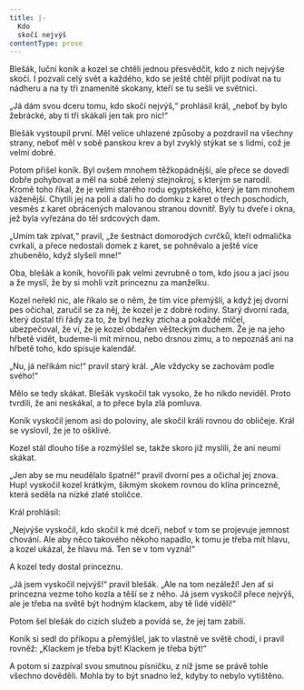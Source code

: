 ```yaml
---
title: |-
  Kdo
  skočí nejvýš
contentType: prose
---
```


Blešák, luční koník a kozel se chtěli jednou přesvědčit, kdo z nich nejvýše skočí. I pozvali celý svět a každého, kdo se ještě chtěl přijít podívat na tu nádheru a na ty tři znamenité skokany, kteří se tu sešli ve světnici.

„Já dám svou dceru tomu, kdo skočí nejvýš,“ prohlásil král, „neboť by bylo žebrácké, aby ti tři skákali jen tak pro nic!“

Blešák vystoupil první. Měl velice uhlazené způsoby a pozdravil na všechny strany, neboť měl v sobě panskou krev a byl zvyklý stýkat se s lidmi, což je velmi dobré.

Potom přišel koník. Byl ovšem mnohem těžkopádnější, ale přece se dovedl dobře pohybovat a měl na sobě zelený stejnokroj, s kterým se narodil. Kromě toho říkal, že je velmi starého rodu egyptského, který je tam mnohem váženější. Chytili jej na poli a dali ho do domku z karet o třech poschodích, vesměs z karet obrácených malovanou stranou dovnitř. Byly tu dveře i okna, jež byla vyřezána do těl srdcových dam.

„Umím tak zpívat,“ pravil, „že šestnáct domorodých cvrčků, kteří odmalička cvrkali, a přece nedostali domek z karet, se pohněvalo a ještě více zhubenělo, když slyšeli mne!“

Oba, blešák a koník, hovořili pak velmi zevrubně o tom, kdo jsou a jací jsou a že myslí, že by si mohli vzít princeznu za manželku.

Kozel neřekl nic, ale říkalo se o něm, že tím více přemýšlí, a když jej dvorní pes očichal, zaručil se za něj, že kozel je z dobré rodiny. Starý dvorní rada, který dostal tři řády za to, že byl hezky zticha a pokaždé mlčel, ubezpečoval, že ví, že je kozel obdařen věšteckým duchem. Že je na jeho hřbetě vidět, budeme-li mít mírnou, nebo drsnou zimu, a to nepoznáš ani na hřbetě toho, kdo spisuje kalendář.

„Nu, já neříkám nic!“ pravil starý král. „Ale vždycky se zachovám podle svého!“

Mělo se tedy skákat. Blešák vyskočil tak vysoko, že ho nikdo neviděl. Proto tvrdili, že ani neskákal, a to přece byla zlá pomluva.

Koník vyskočil jenom asi do poloviny, ale skočil králi rovnou do obličeje. Král se vyslovil, že je to ošklivé.

Kozel stál dlouho tiše a rozmýšlel se, takže skoro již myslili, že ani neumí skákat.

„Jen aby se mu neudělalo špatně!“ pravil dvorní pes a očichal jej znova. Hup! vyskočil kozel krátkým, šikmým skokem rovnou do klína princezně, která seděla na nízké zlaté stoličce.

Král prohlásil:

„Nejvýše vyskočil, kdo skočil k mé dceři, neboť v tom se projevuje jemnost chování. Ale aby něco takového někoho napadlo, k tomu je třeba mít hlavu, a kozel ukázal, že hlavu má. Ten se v tom vyzná!“

A kozel tedy dostal princeznu.

„Já jsem vyskočil nejvýš!“ pravil blešák. „Ale na tom nezáleží! Jen ať si princezna vezme toho kozla a těší se z něho. Já jsem vyskočil přece nejvýš, ale je třeba na světě být hodným klackem, aby tě lidé viděli!“

Potom šel blešák do cizích služeb a povídá se, že jej tam zabili.

Koník si sedl do příkopu a přemýšlel, jak to vlastně ve světě chodí, i pravil rovněž: „Klackem je třeba být! Klackem je třeba být!“

A potom si zazpíval svou smutnou písničku, z níž jsme se právě tohle všechno dověděli. Mohla by to být snadno lež, kdyby to nebylo vytištěno.

